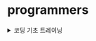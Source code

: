 # programmers
<details>
  <summary>코딩 기초 트레이닝</summary>

***
[📁 문자열_출력하기](basic/문자열_출력하기)
- Scanner.next()
- Scanner.nextLine()  
***
[📁 a_와_b_출력하기](basic/a_와_b_출력하기)  
- Scanner.nextInt()
- Formatter
- Escape Sequence
- print formatted (printf())
***
[📁 문자열_반복해서_출력하기](basic/문자열_반복해서_출력하기)
- Scanner.next()
- Scanner.nextInt()
- IntStream.range(int,int)
- IntStream.forEach(java.util.function.IntConsumer)
- String.repeat(int)
***
[📁 대소문자_바꿔서_출력하기](basic/대소문자_바꿔서_출력하기)
- StringBuilder
- String.charAt(int)
- String.chars()
- Character
- IntStream.forEach(java.util.function.IntConsumer)
***
[📁 특수문자_출력하기](basic/특수문자_출력하기)
- StringBuilder
- Escape Sequence(백슬래시, 작은 따옴표, 큰 따옴표)
***
[📁 덧셈식_출력하기](basic/덧셈식_출력하기)
- Scanner.nextInt() 
***
[📁 문자열_붙여서_출력하기](basic/문자열_붙여서_출력하기)
- Scanner.next()
***
[📁 문자열_돌리기](basic/문자열_돌리기)
- Scanner.next()
- String.charAt(int)
- IntStream.mapToObj(java.util.function.IntFunction)
***
[📁 홀짝_구분하기](basic/홀짝_구분하기)
- Scanner.nextInt()
***
[📁 문자열_겹쳐쓰기](basic/문자열_겹쳐쓰기)
- String.substring(int,int)
- String.substring(int)
***
[📁 문자열_섞기](basic/문자열_섞기)
- StringBuilder
- String.charAt(String)
***
[📁 문자_리스트를_문자열로_변환하기](basic/문자_리스트를_문자열로_변환하기)
- String.join(java.lang.CharSequence,java.lang.Iterable)
***
[📁 문자열_곱하기](basic/문자열_곱하기)
- String.repeat(int)
***
[📁 문자열_곱하기](basic/문자열_곱하기)
- Integer.parseInt(java.lang.String)
- Math.max(int,int)
- String.valueOf()(int + "")
***
[📁 두_수의_연산값_비교하기](basic/두_수의_연산값_비교하기)
- Integer.parseInt(java.lang.String)
- Math.max(int,int)
***
[📁 n의_배수](basic/n의_배수)
***
[📁 공배수](basic/공배수)
***
[📁 홀짝에_따라_다른_값_변환하기](basic/홀짝에_따라_다른_값_변환하기)
***
[📁 조건_문자열](basic/조건_문자열)
- String.equals(java.lang.Object)
***
[📁 flog 에_따라_다른_값_반환하기](basic/flog에_따라_다른_값_반환하기)
***
[📁 코드_처리하기](basic/코드_처리하기)
- StringBuilder
- String.charAt(int)
***
[📁 등차수열의_특정한_항만_더하기](basic/등차수열의_특정한_항만_더하기) ❗️
***
[📁 주사위_게임_2](basic/주사위_게임_2)
- Math.pow(double,double)
***
[📁 이어_붙인_수](basic/이어_붙인_수)
- StringBuilder
***
[📁 마지막_두_원소](basic/마지막_두_원소)
- System.arraycopy(java.lang.Object,int,java.lang.Object,int,int)
***
[📁 수_조작하기_1](basic/수_조작하기_1)
- String.toCharArray()
- switch(JDK 14 ~)
***
[📁 수_조작하기_2](basic/수_조작하기_2)
- StringBuilder
- switch(JDK 14 ~)
***
[📁 수열과_구간_쿼리_3](basic/수열과_구간_쿼리_3) ❗️
***
[📁 수열과_구간_쿼리2](basic/수열과_구간_쿼리2)
***
[📁 수열과_구간_쿼리_4](basic/수열과_구간_쿼리_4)
***
[📁 배열_만들기_2](basic/배열_만들기_2) ❗️
- ArrayList
- List.isEmpty()
- Integer.parseInt(java.lang.CharSequence,int,int,int)
- Integer.toBinaryString(int)
- Stream.mapToInt(java.util.function.ToIntFunction)
- Bitmask
***
[📁 콜라츠_수열_만들기](basic/콜라츠_수열_만들기)
- ArrayList
- Stream.mapToInt(java.util.function.ToIntFunction)
***
[📁 배열_만들기_4](basic/배열_만들기_4)
- Stack
***
[📁 간단한_논리_연산](basic/간단한_논리_연산)
***
[📁 주사위_게임_3](basic/주사위_게임_3) ❗️
- HashMap
- Map.getOrDefault(java.lang.Object,V)
- Map.keySet()
- Map.containsValue(java.lang.Object)
- Math.pow(double,double)
- Math.abs(int)
***
[📁 글자_이어_붙여_문자열_만들기](basic/글자_이어_붙여_문자열_만들기)
- StringBuilder
- String.charAt(int)
***
[📁 _9로_나눈_나머지](basic/_9로_나눈_나머지) ❗️
- String.toCharArray()
- ASCII
***
[📁 문자열_여러_번_뒤집기](basic/문자열_여러_번_뒤집기) ❗️
- Temporary Variable Swap
- String.toCharArray()
- StringBuilder.substring(int,int)
- StringBuilder.reverse() 
- StringBuilder.replace(int,int,java.lang.String)
***
[📁 배열_만들기_5](basic/배열_만들기_5)
- ArrayList
- String.substring(int,int)
- Integer.parseInt(java.lang.String)
- Stream.mapToInt(java.util.function.ToIntFunction)
***
[📁 부분_문자열_이어_붙여_문자열_만들기](basic/부분_문자열_이어_붙여_문자열_만들기)
- StringBuilder
- String.substring(int,int) 
***
[📁 문자열_뒤의_n글자](basic/문자열_뒤의_n글자)
- String.substring(int)
***
[📁 접미사_배열](basic/접미사_배열)
- String.substring(int)
- Arrays.html#sort(java.lang.Object[] a)
***
[📁 접미사_인지_확인하기](basic/접미사_인지_확인하기)
- String.endsWith(java.lang.String)
***
[📁 문자열의_앞의_n글자](basic/문자열의_앞의_n글자)
- String.substring(int,int) 
***
[📁 접두사인지_확인하기](basic/접두사인지_확인하기)
- String.startsWith(java.lang.String)
***
[📁 접두사인지_확인하기](basic/접두사인지_확인하기)
- String.substring(int,int)
***
[📁 문자열_뒤집기](basic/문자열_뒤집기)
- String.substring(int,int)
- StringBuilder.reverse()
***
[📁 세로_읽기](basic/세로_읽기) ❗️
- StringBuilder
- String.charAt(int)
***
[📁 qr_code](basic/qr_code) ❗️
- StringBuilder
- String.charAt(int)
***
[📁 문자_개수_세기](basic/문자_개수_세기) ❗️
- ASCII
- Character.isUpperCase(char)
- Character.isLowerCase(char)
***
[📁 문자_개수_세기](basic/배열_만들기_1)
- Multiple
***
[📁 글자_지우기](basic/글자_지우기)
- Set
- HashSet
- LinkedHashSet
- HashSet.contains(java.lang.Object)
- String.charAt(int)
***
[📁 카운트_다운](basic/카운트_다운)
- IntStream.rangeClosed(int,int)
***
[📁 가까운_1_찾기](basic/가까운_1_찾기)
***
[📁 리스트_자르기](basic/리스트_자르기) ❗️
- IntStream.rangeClosed(int,int)
***
[📁 첫_번쨰로_나오는_음수](basic/첫_번쨰로_나오는_음수)️
***
[📁 배열_만들기_3](basic/배열_만들기_3)️
- System.arraycopy(java.lang.Object,int,java.lang.Object,int,int)
***
[📁 _2의_영역](basic/_2의_영역)️
- System.arraycopy(java.lang.Object,int,java.lang.Object,int,int)
***
[📁 배열_조각하기](basic/배열_조각하기)️
- Arrays.copyOfRange(int[],int,int)
***
[📁 n_번쨰_요소_부터](basic/n_번쨰_요소_부터)️
- Arrays.copyOfRange(int[],int,int)
***
[📁 순서_바꾸기](basic/순서_바꾸기)️
- System.arraycopy(java.lang.Object,int,java.lang.Object,int,int)
***
[📁 왼쪽_오른쪽](basic/왼쪽_오른쪽)️
- Arrays.copyOfRange(T[],int,int)
***
[📁 n_번째_원소까지](basic/n_번째_원소까지)️
- Arrays.copyOfRange(int[],int,int)
***
[📁 n개_간격의_원소들](basic/n개_간격의_원소들)️ ❗️
- Integer Division with Ceiling
***
[📁 홀수_vs_짝수](basic/홀수_vs_짝수)️
- Math.max(int,int)
***
[📁 _5명씩](basic/_5명씩)️
- Integer Division with Ceiling
- Block Indexing ,Integer Division Grouping
***
[📁 할_일_목록](basic/할_일_목록)️
- IntStream.range(int,int)
- IntStream.filter(java.util.function.IntPredicate)
- IntStream.mapToObj(java.util.function.IntFunction) 
***
[📁 n_보다_커질_때까지_더하기](basic/n_보다_커질_때까지_더하기)
***
[📁 수열과_구간_쿼리_1](basic/수열과_구간_쿼리_1) ❗️
- Difference Array
***
[📁 조건에_맞게_수열_변환하기_1](basic/조건에_맞게_수열_변환하기_1)
- IntStream.map(java.util.function.IntUnaryOperator)
***
[📁 조건에_맞게_수열_변환하기_2](basic/조건에_맞게_수열_변환하기_2)
- IntStream.map(java.util.function.IntUnaryOperator)
***
[📁 _1로_만들기](basic/_1로_만들기) ❗️
- Recursive Function
- Factorial
- Fibonacci
- BinarySearch
***
[📁 길이에_따른_연산](basic/길이에_따른_연산)
***
[📁 원하는_문자열_찾기](basic/원하는_문자열_찾기)
- String.toLowerCase()
- String.contains(java.lang.CharSequence)
***
[📁 대문자로_바꾸기](basic/대문자로_바꾸기)
- String.toUpperCase()
***
[📁 소문자로_바꾸기](basic/소문자로_바꾸기)
- String.toLowerCase()
***
[📁 배열에서_문자열_대소문자_변환하기](basic/배열에서_문자열_대소문자_변환하기)
- String.toUpperCase()
***
[📁 A_강조하기](basic/A_강조하기)
- String.toLowerCase()
- String.replace(char,char)
***
[📁 특정한_문자를_대문자로_바꾸기](basic/특정한_문자를_대문자로_바꾸기)
- String.charAt(int)
- String.replace(char,char)
- String.toUpperCase()
***
[📁 특정_문자열로_끝나는_가장_긴_부분_문자열_찾기](basic/특정_문자열로_끝나는_가장_긴_부분_문자열_찾기)
- String.lastIndexOf(java.lang.String)
- String.substring(int,int)
- String.endsWith(java.lang.String)
- Regular expression(Regex)
- String.replaceAll(java.lang.String,java.lang.String)
***
[📁 문자열이_몇_번_등장하는지_세기](basic/문자열이_몇_번_등장하는지_세기)
- String.indexOf(java.lang.String,int)
- String.startsWith(java.lang.String)
***
[📁 ad_제거하기](basic/ad_제거하기) ❗️
- ArrayList
- String.contains(java.lang.CharSequence)
- Arrays.stream(T[])
- Stream.filter(java.util.function.Predicate)
- Arrays.copyOf(char[],int)
***
[📁 공백으로_구분하기_1](basic/공백으로_구분하기_1)
- String.split(java.lang.String)
***
[📁 공백으로_구분하기_2](basic/공백으로_구분하기_2)
- String.split(java.lang.String)
- String.isBlank()
- Arrays.copyOf(T[],int)
***
[📁 x_사이의_개수](basic/x_사이의_개수)  
- String.split(java.lang.String,int)
***
[📁 문자열_잘라서_정렬하기](basic/문자열_잘라서_정렬하기)
- ArrayList
- String.isEmpty()
- String.split(java.lang.String)
- Arrays.sort(java.lang.Object[])
- Arrays.stream(T[])
- Stream.filter(java.util.function.Predicate)
- Stream.sorted()
***
[📁 간단한_식_계산하기](basic/간단한_식_계산하기)
- String.split(java.lang.String)
- Integer.parseInt(java.lang.String)
- Map.of()
- Enum
***
[📁 문자열_바꿔서_찾기](basic/문자열_바꿔서_찾기)
- StringBuilder 
- String.toCharArray()
- String.contains(java.lang.CharSequence)
- String.replace(char,char)
***
[📁 rny_string](basic/rny_string)
- String.replace(char,char)
***
[📁 세_개의_구분자](basic/세_개의_구분자)
- String.split(java.lang.String)
- ArrayList
- String.isEmpty()
- List.isEmpty()
***
[📁 배열의_원소만큼_추가하기](basic/배열의_원소만큼_추가하기)
- Arrays.fill(int[],int,int,int)
- IntStream.flatMap(java.util.function.IntFunction)
- IntStream.generate(java.util.function.IntSupplier)
- IntStream.limit(long)
***
[📁 빈_배열_추가_삭제하기](basic/빈_배열_추가_삭제하기)
- ArrayList
***
[📁 배열_만들기_6](basic/배열_만들기_6)
- Stack and Deque
- ArrayDeque
- Collection.isEmpty()
- java/util/Collection.stream()
- Stream.mapToInt(java.util.function.ToIntFunction)
***
[📁 무작위로_K개의_수_뽑기](basic/배열의_길이를_2의_거듭제곱으로_만들기)
- LinkedHashSet
***
[📁 배열의_길이를_2의_거듭제곱으로_만들기](basic/배열의_길이를_2의_거듭제곱으로_만들기) ❗️
- System.arraycopy(java.lang.Object,int,java.lang.Object,int,int)
***
[📁 배열_비교하기](basic/배열_비교하기)
- Arrays.stream(T[])
- IntStream.sum()
- Integer.compare(int,int)
***
[📁 문자열_묶기](basic/문자열_묶기) ❗️
- HashMap
- Map.getOrDefault(java.lang.Object,V)
- Math.max(int,int)
- Collectors.groupingBy(java.util.function.Function,java.util.stream.Collector)
- Stream.collect(java.util.stream.Collector)
- Collection.stream()
- Stream.max(java.util.Comparator)
- Optional.orElse(T)
- Long.intValue()
***
[📁 배열의_길이에_따라_다른_연산하기](basic/배열의_길이에_따라_다른_연산하기)
***
[📁 뒤에서_5등까지](basic/뒤에서_5등까지)
- Arrays.sort(int[])
- Arrays.copyOfRange(int[],int,int)
***
[📁 뒤에서_5등_위로](basic/뒤에서_5등_위로)
- Arrays.copyOfRange(int[],int,int)
- PriorityQueue
- AbstractCollection.isEmpty()
- Selection Sort
- Stream.sorted()
- IntStream.skip(long)
***
[📁 전국_대회_선발_고사](basic/전국_대회_선발_고사)
- ArrayList
- List.sort(java.util.Comparator)
- Comparator.comparingInt(java.util.function.ToIntFunction) 
- PriorityQueue
- Objects.requireNonNull(T)
- TreeSet
- Stream.sorted()
- Collection.stream()
***
[📁 정수_부분](basic/정수_부분)
- Type Casting
***
[📁 문자열_정수의_합](basic/문자열_정수의_합)
- String.toCharArray()
- String.chars()
- IntStream.map(java.util.function.IntUnaryOperator)
- IntStream.sum()
- String.split(java.lang.String)
- Integer.parseInt(java.lang.String)
***
[📁 _0_떼기](basic/_0_떼기)
- Integer.parseInt(java.lang.String)
- String.charAt(int)
- String.substring(int)
***
[📁 두_수의_합](basic/두_수의_합) ❗️
- StringBuilder
- Math.max(int,int)
- String.repeat(int)
- String.charAt(int)
- ASCII - '0'
- StringBuilder.reverse()
- BigInteger
***
[📁 문자열로_변환](basic/문자열로_변환)
***
[📁 배열의_원소_삭제하기](basic/배열의_원소_삭제하기)
- HashSet
- HashSet.contains(java.lang.Object)
- Arrays.copyOf(int[],int)
- Binary Search
- Arrays.binarySearch(int[],int)
***
[📁 부분_문자열인지_확인하기](basic/부분_문자열인지_확인하기)
- String.contains(java.lang.CharSequence)
***
[📁 부분_문자열](basic/부분_문자열)
- String.contains(java.lang.CharSequence)
***
[📁 꼬리_문자열](basic/꼬리_문자열)
- StringBuilder
- String.contains(java.lang.CharSequence)
***
[📁 정수_찾기](basic/정수_찾기)
***
[📁 주사위_게임_1](basic/주사위_게임_1)
- Math.html#abs(int)
***
[📁 날짜_비교하기](basic/날짜_비교하기)
- LocalDate
***
[📁 커피_심부름](basic/커피_심부름)
- String.contains(java.lang.CharSequence)
- String.equals(java.lang.Object)
- HashMap
- String.startsWith(java.lang.String)
***
[📁 그림_확대](basic/그림_확대) ❗️
- StringBuilder
- String.toCharArray()
- String.valueOf(char)
- String.repeat(int)
- Row-Major Indexing
- StringJoiner
- ArrayList
- IntStream.range(int,int)
- IntStream.mapToObj(java.util.function.IntFunction)
- String.chars()
- Stream.reduce(T,java.util.function.BinaryOperator)
- String.concat(java.lang.String)
***
[📁 조건에_맞게_수열_변환하기_3](basic/조건에_맞게_수열_변환하기_3)
***
[📁 l_로_만들기](basic/l_로_만들기)
- String.toCharArray()
***
[📁 특별한_이차원_배열_1](basic/특별한_이차원_배열_1) ❗️
- Diagonal Element
***
[📁 정수를_나선형으로_배치하기](basic/정수를_나선형으로_배치하기) ❗️
***
[📁 특별한_이차원_배열_2](basic/특별한_이차원_배열_2) ❗️
- Symmetric Matrix
***
[📁 정사각형으로_만들기](basic/정사각형으로_만들기)
- Math.max(int,int)
- System.arraycopy(java.lang.Object,int,java.lang.Object,int,int)
***
[📁 이차원_배열_대각선_순회하기](basic/이차원_배열_대각선_순회하기)
- Symmetric Matrix
- Math.min(int,int)
***

</details>